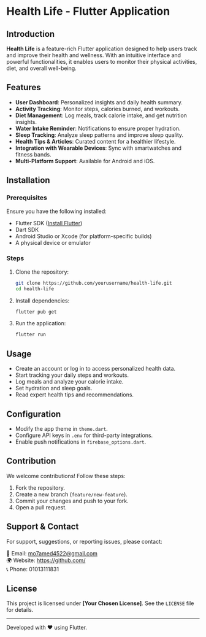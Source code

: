 # Health Life - Flutter Application

## Introduction
**Health Life** is a feature-rich Flutter application designed to help users track and improve their health and wellness. With an intuitive interface and powerful functionalities, it enables users to monitor their physical activities, diet, and overall well-being.

## Features
- **User Dashboard**: Personalized insights and daily health summary.
- **Activity Tracking**: Monitor steps, calories burned, and workouts.
- **Diet Management**: Log meals, track calorie intake, and get nutrition insights.
- **Water Intake Reminder**: Notifications to ensure proper hydration.
- **Sleep Tracking**: Analyze sleep patterns and improve sleep quality.
- **Health Tips & Articles**: Curated content for a healthier lifestyle.
- **Integration with Wearable Devices**: Sync with smartwatches and fitness bands.
- **Multi-Platform Support**: Available for Android and iOS.

## Installation
### Prerequisites
Ensure you have the following installed:
- Flutter SDK ([Install Flutter](https://flutter.dev/docs/get-started/install))
- Dart SDK
- Android Studio or Xcode (for platform-specific builds)
- A physical device or emulator

### Steps
1. Clone the repository:
   ```sh
   git clone https://github.com/yourusername/health-life.git
   cd health-life
   ```
2. Install dependencies:
   ```sh
   flutter pub get
   ```
3. Run the application:
   ```sh
   flutter run
   ```

## Usage
- Create an account or log in to access personalized health data.
- Start tracking your daily steps and workouts.
- Log meals and analyze your calorie intake.
- Set hydration and sleep goals.
- Read expert health tips and recommendations.

## Configuration
- Modify the app theme in `theme.dart`.
- Configure API keys in `.env` for third-party integrations.
- Enable push notifications in `firebase_options.dart`.

## Contribution
We welcome contributions! Follow these steps:
1. Fork the repository.
2. Create a new branch (`feature/new-feature`).
3. Commit your changes and push to your fork.
4. Open a pull request.

## Support & Contact
For support, suggestions, or reporting issues, please contact:

📧 Email: mo7amed4522@gmail.com  
🌍 Website: https://github.com/  
📞 Phone: 01013111831

## License
This project is licensed under **[Your Chosen License]**. See the `LICENSE` file for details.

---
Developed with ❤️ using Flutter.

